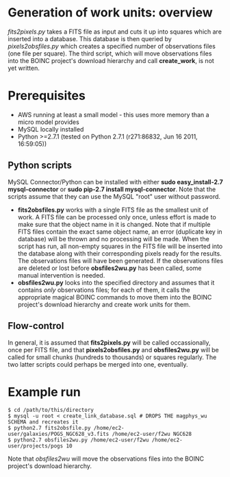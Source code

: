 # Generation of work units: overview

*fits2pixels.py* takes a FITS file as input and cuts it up into squares which are inserted into a database. This database is then queried by *pixels2obsfiles.py* which creates a specified number of observations files (one file per square). The third script, which will move observations files into the BOINC project's download hierarchy and call **create_work**, is not yet written.

# Prerequisites

* AWS running at least a small model - this uses more memory than a micro model provides
* MySQL locally installed
* Python >=2.7.1 (tested on Python 2.7.1 (r271:86832, Jun 16 2011, 16:59:05))

## Python scripts

MySQL Connector/Python can be installed with either **sudo easy_install-2.7 mysql-connector** or **sudo pip-2.7 install mysql-connector**. Note that the scripts assume that they can use the MySQL "root" user without password.

* **fits2obsfiles.py** works with a single FITS file as the smallest unit of work. A FITS file can be processed only once, unless effort is made to make sure that the object name in it is changed. Note that if multiple FITS files contain the exact same object name, an error (duplicate key in database) will be thrown and no processing will be made. When the script has run, all non-empty squares in the FITS file will be inserted into the database along with their corresponding pixels ready for the results. The observations files will have been generated. If the observations files are deleted or lost before **obsfiles2wu.py** has been called, some manual intervention is needed.
* **obsfiles2wu.py** looks into the specified directory and assumes that it contains *only* observations files; for each of them, it calls the appropriate magical BOINC commands to move them into the BOINC project's download hierarchy and create work units for them.

## Flow-control

In general, it is assumed that **fits2pixels.py** will be called occassionally, once per FITS file, and that **pixels2obsfiles.py** and **obsfiles2wu.py** will be called for small chunks (hundreds to thousands) or squares regularly. The two latter scripts could perhaps be merged into one, eventually.

# Example run

    $ cd /path/to/this/directory
    $ mysql -u root < create_link_database.sql # DROPS THE magphys_wu SCHEMA and recreates it
    $ python2.7 fits2obsfile.py /home/ec2-user/galaxies/POGS_NGC628_v3.fits /home/ec2-user/f2wu NGC628
    $ python2.7 obsfiles2wu.py /home/ec2-user/f2wu /home/ec2-user/projects/pogs 10

Note that *obsfiles2wu* will move the observations files into the BOINC project's download hierarchy.


